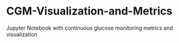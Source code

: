 # CGM-Visualization-and-Metrics
Jupyter Notebook with continuous glucose monitoring metrics and visualization
